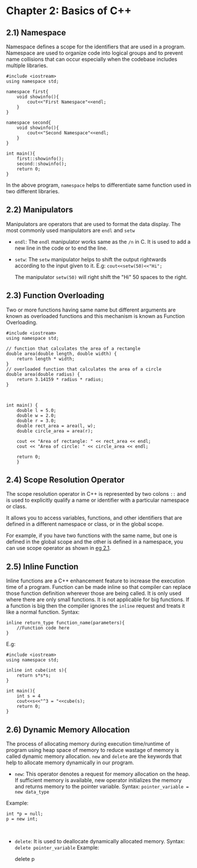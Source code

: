 # Chapter 2: Basics of C++

## 2.1) Namespace

Namespace defines a scope for the identifiers that are used in a program. Namespace are used to organize code into logical groups and to prevent name collisions that can occur especially when the codebase includes multiple libraries.
```
#include <iostream>
using namespace std;

namespace first{
	void showinfo(){
		cout<<"First Namespace"<<endl;
	}	
}

namespace second{
	void showinfo(){
		cout<<"Second Namespace"<<endl;
	}
}

int main(){
	first::showinfo();
	second::showinfo();
	return 0;
}	

```
In the above program, `namespace` helps to differentiate same function used in two different libraries.

  

## 2.2) Manipulators

Manipulators are operators that are used to format the data display. The most commonly used manipulators are `endl` and `setw`
- `endl`: The `endl` manipulator works same as the `/n` in C. It is used to add a new line in the code or to end the line.
- `setw`: The `setw` manipulator helps to shift the output rightwards according to the input given to it.
	E.g: `cout<<setw(50)<<"Hi";`
	
	The manipulator `setw(50)` will right shift the "Hi" 50 spaces to the right.

## 2.3) Function Overloading
Two or more functions having same name but different arguments are known as overloaded functions and this mechanism is known as Function Overloading.

    #include <iostream>
    using namespace std;
    
    // function that calculates the area of a rectangle
    double area(double length, double width) {
        return length * width;
    }
    // overloaded function that calculates the area of a circle
    double area(double radius) {
        return 3.14159 * radius * radius;
    }
    
    
    
    int main() {
        double l = 5.0;
        double w = 2.0;
        double r = 3.0;
        double rect_area = area(l, w);
        double circle_area = area(r);
    
        cout << "Area of rectangle: " << rect_area << endl;
        cout << "Area of circle: " << circle_area << endl;
    
        return 0;
        }

## 2.4) Scope Resolution Operator
The scope resolution operator in C++ is represented by two colons `::` and is used to explicitly qualify a name or identifier with a particular namespace or class.

It allows you to access variables, functions, and other identifiers that are defined in a different namespace or class, or in the global scope.

For example, if you have two functions with the same name, but one is defined in the global scope and the other is defined in a namespace, you can use scope operator as shown in [eg 2.1](https://github.com/suyogsatyal/cpp/blob/main/Chapter%202/Chapter%202.md#21-namespace).

## 2.5) Inline Function
Inline functions are a C++ enhancement feature to increase the execution time of a program. Function can be made inline so that compiler can replace those function definition wherever those are being called.
It is only used where there are only small functions. It is not applicable for big functions. If a function is big then the compiler ignores the `inline` request and treats it like a normal function. 
Syntax:

    inline return_type function_name(parameters){
    	//Function code here
    }
E.g:

```
#include <iostream>
using namespace std;

inline int cube(int s){
	return s*s*s;
}

int main(){
	int s = 4
	cout<<s<<"^3 = "<<cube(s);
	return 0;	
}
```
## 2.6) Dynamic Memory Allocation

The process of allocating memory during execution time/runtime of program using heap space of memory to reduce wastage of memory is called dynamic memory allocation. `new` and `delete` are the keywords that help to allocate memory dynamically in our program. 

- `new`: This operator denotes a request for memory allocation on the heap. If sufficient memory is available, new operator initializes the memory and returns memory to the pointer variable.
Syntax: `pointer_variable = new data_type`

Example: 

    int *p = null;
    p = new int;


<br>

- `delete`: It is used to deallocate dynamically allocated memory.
Syntax: `delete pointer_variable`
Example:

    delete p

